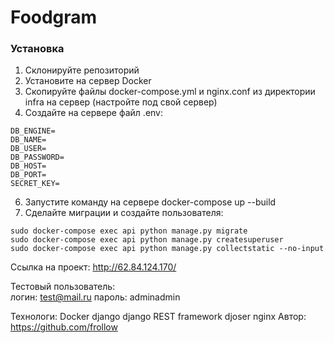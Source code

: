 # Foodgram

### Установка

1.  Склонируйте репозиторий
2.  Установите на сервер Docker
4.  Скопируйте файлы docker-compose.yml и nginx.conf из директории infra на сервер (настройте под свой сервер)
5.  Создайте на сервере файл .env:

```
DB_ENGINE=
DB_NAME=
DB_USER=
DB_PASSWORD=
DB_HOST=
DB_PORT=
SECRET_KEY=

```

6.  Запустите команду на сервере docker-compose up --build
7.  Сделайте миграции и создайте пользователя:


```
sudo docker-compose exec api python manage.py migrate
sudo docker-compose exec api python manage.py createsuperuser
sudo docker-compose exec api python manage.py collectstatic --no-input
```

Ссылка на проект: http://62.84.124.170/ 

Тестовый пользователь:  
логин: test@mail.ru
пароль: adminadmin

Технологи: Docker django django REST framework djoser nginx
Автор: https://github.com/frollow